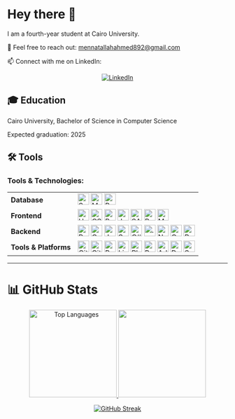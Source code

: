 # Hey there 👋
I am a fourth-year student at Cairo University.

💬 Feel free to reach out: mennatallahahmed892@gmail.com

📫 Connect with me on LinkedIn:
<p align="center">
    <a href="https://www.linkedin.com/in/mennatallah-ahmed-0b0a72277/" target="_blank" rel="noopener noreferrer">
        <img src="https://img.shields.io/badge/-LinkedIn-blue?style=for-the-badge&logo=linkedin&logoColor=white" alt="LinkedIn" />
    </a>
</p>


## 🎓 Education

Cairo University, Bachelor of Science in Computer Science

Expected graduation: 2025

## 🛠️ Tools

### Tools & Technologies:
<table>
  <tr>
    <td><strong>Database</strong></td>
    <td>
      <a href="https://www.microsoft.com/en-us/sql-server"><img src="https://go-skill-icons.vercel.app/api/icons?i=sqlserver&theme=dark" height="26px" alt="SQL Server"></a>
      <a href="https://www.mongodb.com/"><img src="https://go-skill-icons.vercel.app/api/icons?i=mongodb&theme=dark" height="26px" alt="MongoDB"></a>
      <a href="https://www.postgresql.org/"><img src="https://go-skill-icons.vercel.app/api/icons?i=postgres&theme=dark" height="26px" alt="PostgreSQL"></a>
    </td>
  </tr>
  <tr>
    <td><strong>Frontend</strong></td>
    <td>
      <a href="https://developer.mozilla.org/en-US/docs/Web/HTML"><img src="https://go-skill-icons.vercel.app/api/icons?i=html&theme=dark" height="26px" alt="HTML5"></a>
      <a href="https://developer.mozilla.org/en-US/docs/Web/CSS"><img src="https://go-skill-icons.vercel.app/api/icons?i=css&theme=dark" height="26px" alt="CSS3"></a>
      <a href="https://getbootstrap.com/"><img src="https://go-skill-icons.vercel.app/api/icons?i=bootstrap&theme=dark" height="26px" alt="Bootstrap"></a>
      <a href="https://developer.mozilla.org/en-US/docs/Web/JavaScript"><img src="https://go-skill-icons.vercel.app/api/icons?i=js&theme=dark" height="26px" alt="JavaScript"></a>
      <a href="https://sass-lang.com/"><img src="https://go-skill-icons.vercel.app/api/icons?i=sass&theme=dark" height="26px" alt="SASS"></a>
      <a href="https://react.dev/"><img src="https://go-skill-icons.vercel.app/api/icons?i=react&theme=dark" height="26px" alt="React"></a>
      <a href="https://mui.com/"><img src="https://go-skill-icons.vercel.app/api/icons?i=materialui&theme=dark" height="26px" alt="Material UI"></a>
    </td>
  </tr>
  <tr>
    <td><strong>Backend</strong></td>
    <td>
      <a href="https://www.python.org/"><img src="https://go-skill-icons.vercel.app/api/icons?i=python&theme=dark" height="26px" alt="Python"></a>
      <a href="https://cplusplus.com/"><img src="https://go-skill-icons.vercel.app/api/icons?i=cpp&theme=dark" height="26px" alt="C++"></a>
      <a href="https://www.java.com/"><img src="https://go-skill-icons.vercel.app/api/icons?i=java&theme=dark" height="26px" alt="Java"></a>
      <a href="https://spring.io/"><img src="https://go-skill-icons.vercel.app/api/icons?i=spring&theme=dark" height="26px" alt="Spring"></a>
      <a href="https://learn.microsoft.com/en-us/dotnet/csharp/"><img src="https://go-skill-icons.vercel.app/api/icons?i=cs&theme=dark" height="26px" alt="C#"></a>
      <a href="https://dotnet.microsoft.com/en-us/"><img src="https://go-skill-icons.vercel.app/api/icons?i=dotnet&theme=dark" height="26px" alt=".NET"></a>
      <a href="https://nodejs.org/"><img src="https://go-skill-icons.vercel.app/api/icons?i=nodejs&theme=dark" height="26px" alt="Node.js"></a>
      <a href="https://go.dev/"><img src="https://go-skill-icons.vercel.app/api/icons?i=go&theme=dark" height="26px" alt="Go"></a>
      <a href="https://www.php.net/"><img src="https://go-skill-icons.vercel.app/api/icons?i=php&theme=dark" height="26px" alt="PHP"></a>
    </td>
  </tr>
  <tr>
    <td><strong>Tools & Platforms</strong></td>
    <td>
      <a href="https://git-scm.com/"><img src="https://go-skill-icons.vercel.app/api/icons?i=git&theme=dark" height="26px" alt="Git"></a>
      <a href="https://github.com/"><img src="https://go-skill-icons.vercel.app/api/icons?i=github&theme=dark" height="26px" alt="GitHub"></a>
      <a href="https://www.redhat.com/"><img src="https://go-skill-icons.vercel.app/api/icons?i=redhat&theme=dark" height="26px" alt="RedHat"></a>
      <a href="https://www.linux.org/"><img src="https://go-skill-icons.vercel.app/api/icons?i=linux&theme=dark" height="26px" alt="Linux"></a>
      <a href="https://www.adobe.com/products/photoshop.html"><img src="https://go-skill-icons.vercel.app/api/icons?i=ps&theme=dark" height="26px" alt="Photoshop"></a>
      <a href="https://www.postman.com/"><img src="https://go-skill-icons.vercel.app/api/icons?i=postman&theme=dark" height="26px" alt="Postman"></a>
      <a href="https://www.adobe.com/products/xd.html"><img src="https://go-skill-icons.vercel.app/api/icons?i=xd&theme=dark" height="26px" alt="Adobe XD"></a>
      <a href="https://www.docker.com/"><img src="https://go-skill-icons.vercel.app/api/icons?i=docker&theme=dark" height="26px" alt="Docker"></a>
      <a href="https://scikit-learn.org/"><img src="https://go-skill-icons.vercel.app/api/icons?i=sklearn&theme=dark" height="26px" alt="Scikit-Learn"></a>
    </td>
  </tr>
</table>

---

# 📊 GitHub Stats

<p align="center">
  <a href="https://github.com/mennatallah222/github-readme-stats">
    <img src="https://github-readme-stats.vercel.app/api/top-langs/?username=mennatallah222&layout=donut&cache_seconds=5&theme=dark" style="max-width: 100%; height: 200px;" alt="Top Languages" />
    <img src="https://github-readme-stats.vercel.app/api?username=mennatallah222&show_icons=true&cache_seconds=5&theme=dark" style="max-width: 100%; height: 200px;" />
  </a>
</p>

<p align="center">
  <a href="https://streak-stats.demolab.com/?user=mennatallah222&theme=highcontrast">
    <img src="https://streak-stats.demolab.com/?user=mennatallah222&theme=highcontrast" style="max-width: 100%; height: auto;" alt="GitHub Streak" />
  </a>
</p>
